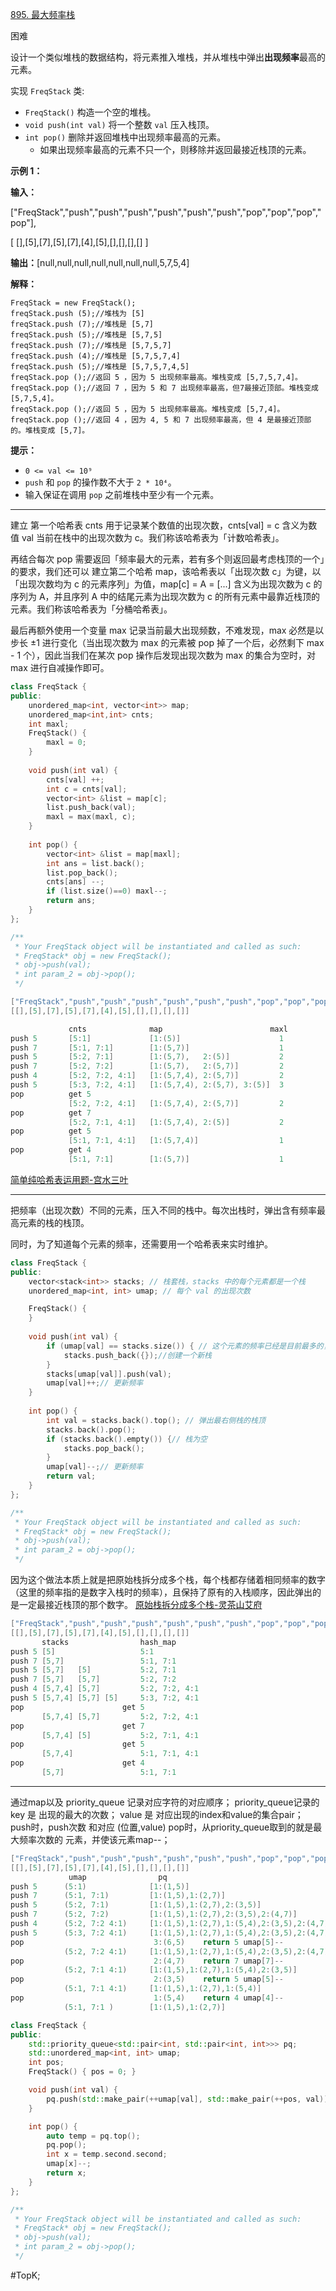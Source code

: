 [895. 最大频率栈](https://leetcode.cn/problems/maximum-frequency-stack/)

困难

设计一个类似堆栈的数据结构，将元素推入堆栈，并从堆栈中弹出**出现频率**最高的元素。

实现 `FreqStack` 类:

- `FreqStack()` 构造一个空的堆栈。
- `void push(int val)` 将一个整数 `val` 压入栈顶。
- `int pop()` 删除并返回堆栈中出现频率最高的元素。
    - 如果出现频率最高的元素不只一个，则移除并返回最接近栈顶的元素。

**示例 1：**

**输入：**

["FreqStack","push","push","push","push","push","push","pop","pop","pop","pop"],

[ [],[5],[7],[5],[7],[4],[5],[],[],[],[] ]

**输出：**[null,null,null,null,null,null,null,5,7,5,4]

**解释：**
```
FreqStack = new FreqStack();
freqStack.push (5);//堆栈为 [5]
freqStack.push (7);//堆栈是 [5,7]
freqStack.push (5);//堆栈是 [5,7,5]
freqStack.push (7);//堆栈是 [5,7,5,7]
freqStack.push (4);//堆栈是 [5,7,5,7,4]
freqStack.push (5);//堆栈是 [5,7,5,7,4,5]
freqStack.pop ();//返回 5 ，因为 5 出现频率最高。堆栈变成 [5,7,5,7,4]。
freqStack.pop ();//返回 7 ，因为 5 和 7 出现频率最高，但7最接近顶部。堆栈变成 [5,7,5,4]。
freqStack.pop ();//返回 5 ，因为 5 出现频率最高。堆栈变成 [5,7,4]。
freqStack.pop ();//返回 4 ，因为 4, 5 和 7 出现频率最高，但 4 是最接近顶部的。堆栈变成 [5,7]。
```

**提示：**

- `0 <= val <= 10⁹`
- `push` 和 `pop` 的操作数不大于 `2 * 10⁴`。
- 输入保证在调用 `pop` 之前堆栈中至少有一个元素。

---- ----
建立 第一个哈希表 cnts 用于记录某个数值的出现次数，cnts[val] = c 含义为数值 val 当前在栈中的出现次数为 c。我们称该哈希表为「计数哈希表」。

再结合每次 pop 需要返回「频率最大的元素，若有多个则返回最考虑栈顶的一个」的要求，我们还可以 建立第二个哈希 map，该哈希表以「出现次数 c」为键，以「出现次数均为 c 的元素序列」为值，map[c] = A = [...] 含义为出现次数为 c 的序列为 A，并且序列 A 中的结尾元素为出现次数为 c 的所有元素中最靠近栈顶的元素。我们称该哈希表为「分桶哈希表」。

最后再额外使用一个变量 max 记录当前最大出现频数，不难发现，max 必然是以步长 ±1 进行变化（当出现次数为 max 的元素被 pop 掉了一个后，必然剩下 max - 1 个），因此当我们在某次 pop 操作后发现出现次数为 max 的集合为空时，对 max 进行自减操作即可。

```cpp
class FreqStack {
public:
    unordered_map<int, vector<int>> map;
    unordered_map<int,int> cnts;
    int maxl;
    FreqStack() {
        maxl = 0;
    }
    
    void push(int val) {
        cnts[val] ++;
        int c = cnts[val];
        vector<int> &list = map[c];
        list.push_back(val);
        maxl = max(maxl, c);
    }
    
    int pop() {
        vector<int> &list = map[maxl];
        int ans = list.back();
        list.pop_back();
        cnts[ans] --;
        if (list.size()==0) maxl--;
        return ans;
    }
};

/**
 * Your FreqStack object will be instantiated and called as such:
 * FreqStack* obj = new FreqStack();
 * obj->push(val);
 * int param_2 = obj->pop();
 */
```

```c
["FreqStack","push","push","push","push","push","push","pop","pop","pop","pop"]
[[],[5],[7],[5],[7],[4],[5],[],[],[],[]]

             cnts              map                        maxl
push 5       [5:1]             [1:(5)]                      1
push 7       [5:1, 7:1]        [1:(5,7)]                    1  
push 5       [5:2, 7:1]        [1:(5,7),   2:(5)]           2
push 7       [5:2, 7:2]        [1:(5,7),   2:(5,7)]         2
push 4       [5:2, 7:2, 4:1]   [1:(5,7,4), 2:(5,7)]         2
push 5       [5:3, 7:2, 4:1]   [1:(5,7,4), 2:(5,7), 3:(5)]  3
pop          get 5
             [5:2, 7:2, 4:1]   [1:(5,7,4), 2:(5,7)]         2
pop          get 7
             [5:2, 7:1, 4:1]   [1:(5,7,4), 2:(5)]           2
pop          get 5
             [5:1, 7:1, 4:1]   [1:(5,7,4)]                  1
pop          get 4
             [5:1, 7:1]        [1:(5,7)]                    1
``` 
[简单纯哈希表运用题-宫水三叶](https://leetcode.cn/problems/maximum-frequency-stack/solutions/1998454/by-ac_oier-tquk/)

----
把频率（出现次数）不同的元素，压入不同的栈中。每次出栈时，弹出含有频率最高元素的栈的栈顶。

同时，为了知道每个元素的频率，还需要用一个哈希表来实时维护。
```cpp
class FreqStack {
public:
    vector<stack<int>> stacks; // 栈套栈，stacks 中的每个元素都是一个栈
    unordered_map<int, int> umap; // 每个 val 的出现次数

    FreqStack() {
    }
    
    void push(int val) {
        if (umap[val] == stacks.size()) { // 这个元素的频率已经是目前最多的，现在又出现了一次
            stacks.push_back({});//创建一个新栈
        }
        stacks[umap[val]].push(val);
        umap[val]++;// 更新频率
    }
    
    int pop() {
        int val = stacks.back().top(); // 弹出最右侧栈的栈顶
        stacks.back().pop();
        if (stacks.back().empty()) {// 栈为空
            stacks.pop_back();
        }
        umap[val]--;// 更新频率
        return val;
    }
};

/**
 * Your FreqStack object will be instantiated and called as such:
 * FreqStack* obj = new FreqStack();
 * obj->push(val);
 * int param_2 = obj->pop();
 */
 ```
 因为这个做法本质上就是把原始栈拆分成多个栈，每个栈都存储着相同频率的数字（这里的频率指的是数字入栈时的频率），且保持了原有的入栈顺序，因此弹出的是一定最接近栈顶的那个数字。
[原始栈拆分成多个栈-灵茶山艾府](https://leetcode.cn/problems/maximum-frequency-stack/solutions/1998430/mei-xiang-ming-bai-yi-ge-dong-hua-miao-d-oich/)
```cpp
["FreqStack","push","push","push","push","push","push","pop","pop","pop","pop"]
[[],[5],[7],[5],[7],[4],[5],[],[],[],[]]
       stacks                hash_map
push 5 [5]                   5:1
push 7 [5,7]                 5:1, 7:1
push 5 [5,7]   [5]           5:2, 7:1
push 7 [5,7]   [5,7]         5:2, 7:2
push 4 [5,7,4] [5,7]         5:2, 7:2, 4:1
push 5 [5,7,4] [5,7] [5]     5:3, 7:2, 4:1
pop                      get 5
       [5,7,4] [5,7]         5:2, 7:2, 4:1
pop                      get 7
       [5,7,4] [5]           5:2, 7:1, 4:1
pop                      get 5
       [5,7,4]               5:1, 7:1, 4:1
pop                      get 4
       [5,7]                 5:1, 7:1
```

----
通过map以及 priority_queue 记录对应字符的对应顺序；
priority_queue记录的 key 是 出现的最大的次数；
value 是 对应出现的index和value的集合pair；
push时，push次数 和对应 (位置,value)
pop时，从priority_queue取到的就是最大频率次数的 元素，并使该元素map--；
```c
["FreqStack","push","push","push","push","push","push","pop","pop","pop","pop"]
[[],[5],[7],[5],[7],[4],[5],[],[],[],[]]
             umap                pq
push 5      (5:1)              [1:(1,5)]
push 7      (5:1, 7:1)         [1:(1,5),1:(2,7)]
push 5      (5:2, 7:1)         [1:(1,5),1:(2,7),2:(3,5)]
push 7      (5:2, 7:2)         [1:(1,5),1:(2,7),2:(3,5),2:(4,7)]
push 4      (5:2, 7:2 4:1)     [1:(1,5),1:(2,7),1:(5,4),2:(3,5),2:(4,7)]
push 5      (5:3, 7:2 4:1)     [1:(1,5),1:(2,7),1:(5,4),2:(3,5),2:(4,7),3:(6,5)]
pop                             3:(6,5)    return 5 umap[5]--
            (5:2, 7:2 4:1)     [1:(1,5),1:(2,7),1:(5,4),2:(3,5),2:(4,7)]
pop                             2:(4,7)    return 7 umap[7]--
            (5:2, 7:1 4:1)     [1:(1,5),1:(2,7),1:(5,4),2:(3,5)]
pop                             2:(3,5)    return 5 umap[5]--
            (5:1, 7:1 4:1)     [1:(1,5),1:(2,7),1:(5,4)]
pop                             1:(5,4)    return 4 umap[4]--
            (5:1, 7:1 )        [1:(1,5),1:(2,7)]
```

```cpp
class FreqStack {
public:
    std::priority_queue<std::pair<int, std::pair<int, int>>> pq;
    std::unordered_map<int, int> umap;
    int pos;
    FreqStack() { pos = 0; }

    void push(int val) {
        pq.push(std::make_pair(++umap[val], std::make_pair(++pos, val)));
    }

    int pop() {
        auto temp = pq.top();
        pq.pop();
        int x = temp.second.second;
        umap[x]--;
        return x;
    }
};

/**
 * Your FreqStack object will be instantiated and called as such:
 * FreqStack* obj = new FreqStack();
 * obj->push(val);
 * int param_2 = obj->pop();
 */
 ```
 
#TopK;